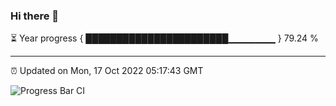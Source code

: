 ### Hi there 👋

⏳ Year progress { ███████████████████████▁▁▁▁▁▁▁ } 79.24 %

---

⏰ Updated on Mon, 17 Oct 2022 05:17:43 GMT

![Progress Bar CI](https://github.com/liununu/liununu/workflows/Progress%20Bar%20CI/badge.svg)
